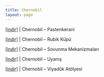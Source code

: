 ```yaml
---
title: Chernobil
layout: page
---
```


<a href="https://cloud.mail.ru/public/a6da0d93dab3/Chernobil%20-%20Pestenkerani" target="_blank">[indir]</a>   |   Chernobil &#8211; Pastenkerani

<a href="https://cloud.mail.ru/public/59b6e557138f/Chernobil%20-%20Rubik%20Kupu" target="_blank">[indir]</a>   |   Chernobil &#8211; Rubik Küpü

<a href="https://cloud.mail.ru/public/34ee20017521/Chernobil%20-%20Savunma%20Mekanizmalar%C4%B1" target="_blank">[indir]</a>   |   Chernobil &#8211; Sovunma Mekanizmaları

<a href="https://cloud.mail.ru/public/a321900b901e/Chernobil%20-%20Uyan%C4%B1%C5%9F" target="_blank">[indir]</a>   |   Chernobil &#8211; Uyanış

<a href="https://cloud.mail.ru/public/7bc53be4b839/Chernobil%20-%20Viyaduk%20Atolyesi" target="_blank">[indir]</a>   |   Chernobil &#8211; Viyadük Atölyesi